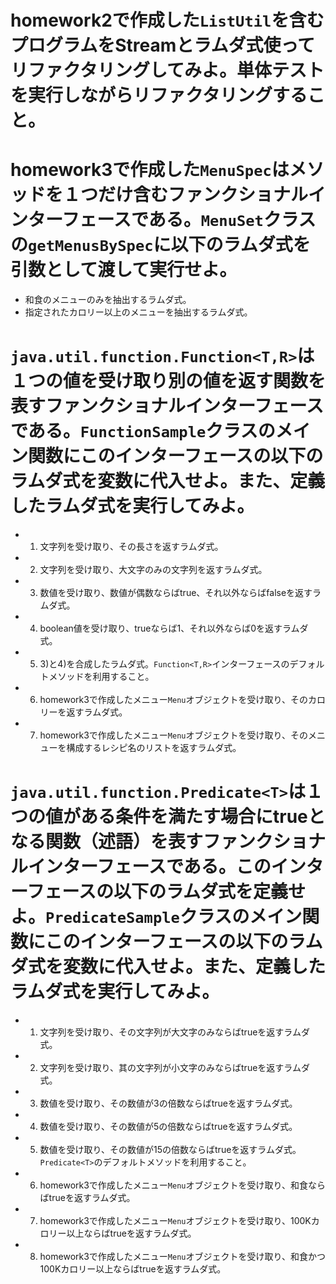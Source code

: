 # homework2で作成した```ListUtil```を含むプログラムをStreamとラムダ式使ってリファクタリングしてみよ。単体テストを実行しながらリファクタリングすること。

# homework3で作成した```MenuSpec```はメソッドを１つだけ含むファンクショナルインターフェースである。```MenuSet```クラスの```getMenusBySpec```に以下のラムダ式を引数として渡して実行せよ。

* 和食のメニューのみを抽出するラムダ式。
* 指定されたカロリー以上のメニューを抽出するラムダ式。

# ```java.util.function.Function<T,R>```は１つの値を受け取り別の値を返す関数を表すファンクショナルインターフェースである。```FunctionSample```クラスのメイン関数にこのインターフェースの以下のラムダ式を変数に代入せよ。また、定義したラムダ式を実行してみよ。

* 1) 文字列を受け取り、その長さを返すラムダ式。
* 2) 文字列を受け取り、大文字のみの文字列を返すラムダ式。
* 3) 数値を受け取り、数値が偶数ならばtrue、それ以外ならばfalseを返すラムダ式。
* 4) boolean値を受け取り、trueならば1、それ以外ならば0を返すラムダ式。
* 5) 3)と4)を合成したラムダ式。```Function<T,R>```インターフェースのデフォルトメソッドを利用すること。
* 6) homework3で作成したメニュー```Menu```オブジェクトを受け取り、そのカロリーを返すラムダ式。
* 7) homework3で作成したメニュー```Menu```オブジェクトを受け取り、そのメニューを構成するレシピ名のリストを返すラムダ式。
 
# ```java.util.function.Predicate<T>```は１つの値がある条件を満たす場合にtrueとなる関数（述語）を表すファンクショナルインターフェースである。このインターフェースの以下のラムダ式を定義せよ。```PredicateSample```クラスのメイン関数にこのインターフェースの以下のラムダ式を変数に代入せよ。また、定義したラムダ式を実行してみよ。
 
* 1) 文字列を受け取り、その文字列が大文字のみならばtrueを返すラムダ式。
* 2) 文字列を受け取り、其の文字列が小文字のみならばtrueを返すラムダ式。
* 3) 数値を受け取り、その数値が3の倍数ならばtrueを返すラムダ式。
* 4) 数値を受け取り、その数値が5の倍数ならばtrueを返すラムダ式。
* 5) 数値を受け取り、その数値が15の倍数ならばtrueを返すラムダ式。```Predicate<T>```のデフォルトメソッドを利用すること。
* 6) homework3で作成したメニュー```Menu```オブジェクトを受け取り、和食ならばtrueを返すラムダ式。
* 7) homework3で作成したメニュー```Menu```オブジェクトを受け取り、100Kカロリー以上ならばtrueを返すラムダ式。
* 8) homework3で作成したメニュー```Menu```オブジェクトを受け取り、和食かつ100Kカロリー以上ならばtrueを返すラムダ式。
